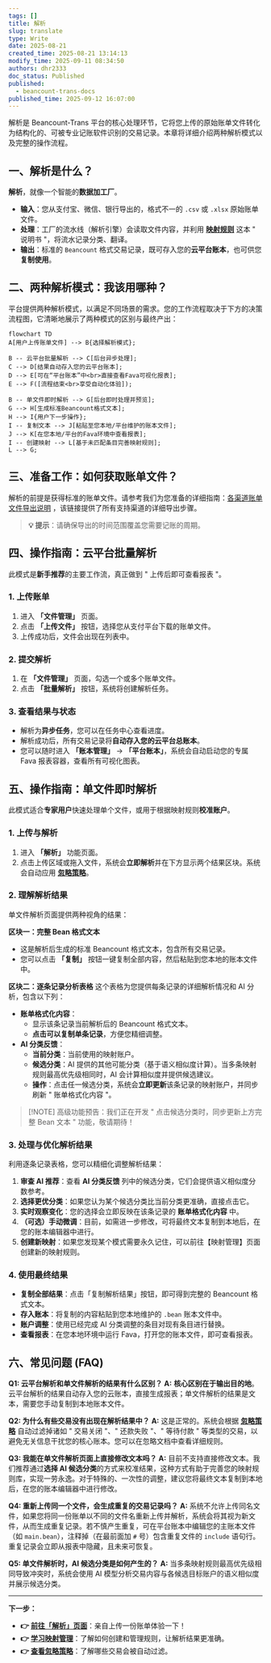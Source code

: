 ```yaml
---
tags: []
title: 解析
slug: translate
type: Write
date: 2025-08-21
created_time: 2025-08-21 13:14:13
modify_time: 2025-09-11 08:34:50
authors: dhr2333
doc_status: Published
published:
  - beancount-trans-docs
published_time: 2025-09-12 16:07:00
---
```

解析是 Beancount-Trans 平台的核心处理环节，它将您上传的原始账单文件转化为结构化的、可被专业记账软件识别的交易记录。本章将详细介绍两种解析模式以及完整的操作流程。

## 一、解析是什么？

**解析**，就像一个智能的**数据加工厂**。

- **输入**：您从支付宝、微信、银行导出的，格式不一的 `.csv` 或 `.xlsx` 原始账单文件。
- **处理**：工厂的流水线（解析引擎）会读取文件内容，并利用 **[映射规则](https://trans.dhr2333.cn/docs/%E7%94%A8%E6%88%B7%E6%8C%87%E5%8D%97/mapping)** 这本 " 说明书 "，将流水记录分类、翻译。
- **输出**：标准的 `Beancount` 格式交易记录，既可存入您的**云平台账本**，也可供您**复制使用**。

## 二、两种解析模式：我该用哪种？

平台提供两种解析模式，以满足不同场景的需求。您的工作流程取决于下方的决策流程图，它清晰地展示了两种模式的区别与最终产出：

```mermaid
flowchart TD
A[用户上传账单文件] --> B{选择解析模式};

B -- 云平台批量解析 --> C[后台异步处理];
C --> D[结果自动存入您的云平台账本];
D --> E[可在“平台账本”中<br>直接查看Fava可视化报表];
E --> F([流程结束<br>享受自动化体验]);

B -- 单文件即时解析 --> G[后台即时处理并预览];
G --> H[生成标准Beancount格式文本];
H --> I{用户下一步操作};
I -- 复制文本 --> J[粘贴至您本地/平台维护的账本文件];
J --> K[在您本地/平台的Fava环境中查看报表];
I -- 创建映射 --> L[基于未匹配条目完善映射规则];
L --> G;
```

## 三、准备工作：如何获取账单文件？

解析的前提是获得标准的账单文件。请参考我们为您准备的详细指南：[各渠道账单文件导出说明](https://trans.dhr2333.cn/docs/blog/2024/08/22/%E8%B4%A6%E5%8D%95%E5%AF%BC%E5%87%BA%E5%8F%8A%E6%9F%A5%E7%9C%8B%E6%96%B9%E6%B3%95) ，该链接提供了所有支持渠道的详细导出步骤。

> **💡 提示**：请确保导出的时间范围覆盖您需要记账的周期。

## 四、操作指南：云平台批量解析

此模式是**新手推荐**的主要工作流，真正做到 " 上传后即可查看报表 "。

### 1. 上传账单

1. 进入 **「文件管理」** 页面。
2. 点击 **「上传文件」** 按钮，选择您从支付平台下载的账单文件。
3. 上传成功后，文件会出现在列表中。

### 2. 提交解析

1. 在 **「文件管理」** 页面，勾选一个或多个账单文件。
2. 点击 **「批量解析」** 按钮，系统将创建解析任务。

### 3. 查看结果与状态

- 解析为**异步任务**，您可以在任务中心查看进度。
- 解析成功后，所有交易记录将**自动存入您的云平台总账本**。
- 您可以随时进入 **「账本管理」** -> **「平台账本」**，系统会自动启动您的专属 Fava 报表容器，查看所有可视化图表。

## 五、操作指南：单文件即时解析

此模式适合**专家用户**快速处理单个文件，或用于根据映射规则**校准账户**。

### 1. 上传与解析

1. 进入 **「解析」** 功能页面。
2. 点击上传区域或拖入文件，系统会**立即解析**并在下方显示两个结果区块。系统会自动应用 **[忽略策略](https://trans.dhr2333.cn/docs/%E7%94%A8%E6%88%B7%E6%8C%87%E5%8D%97/ignore)**。

### 2. 理解解析结果

单文件解析页面提供两种视角的结果：

**区块一：完整 Bean 格式文本**

- 这是解析后生成的标准 Beancount 格式文本，包含所有交易记录。
- 您可以点击 **「复制」** 按钮一键复制全部内容，然后粘贴到您本地的账本文件中。

**区块二：逐条记录分析表格**
这个表格为您提供每条记录的详细解析情况和 AI 分析，包含以下列：

- **账单格式化内容**：
  - 显示该条记录当前解析后的 Beancount 格式文本。
  - **点击可以复制单条记录**，方便您精细调整。
- **AI 分类反馈**：
  - **当前分类**：当前使用的映射账户。
  - **候选分类**：AI 提供的其他可能分类（基于语义相似度计算）。当多条映射规则最高优先级相同时，AI 会计算相似度并提供候选建议。
  - **操作**：点击任一候选分类，系统会**立即更新**该条记录的映射账户，并同步刷新 " 账单格式化内容 "。

> [!NOTE] 高级功能预告：我们正在开发 " 点击候选分类时，同步更新上方完整 Bean 文本 " 功能，敬请期待！

### 3. 处理与优化解析结果

利用逐条记录表格，您可以精细化调整解析结果：

1. **审查 AI 推荐**：查看 **AI 分类反馈** 列中的候选分类，它们会提供语义相似度分数参考。
2. **选择更优分类**：如果您认为某个候选分类比当前分类更准确，直接点击它。
3. **实时观察变化**：您的选择会立即反映在该条记录的 **账单格式化内容** 中。
4. **（可选）手动微调**：目前，如需进一步修改，可将最终文本复制到本地后，在您的账本编辑器中进行。
5. **创建新映射**：如果您发现某个模式需要永久记住，可以前往【映射管理】页面创建新的映射规则。

### 4. 使用最终结果

- **复制全部结果**：点击「复制解析结果」按钮，即可得到完整的 Beancount 格式文本。
- **存入账本**：将复制的内容粘贴到您本地维护的 `.bean` 账本文件中。
- **账户调整**：使用已经完成 AI 分类调整的条目对现有条目进行替换。
- **查看报表**：在您本地环境中运行 Fava，打开您的账本文件，即可查看报表。

## 六、常见问题 (FAQ)

**Q1: 云平台解析和单文件解析的结果有什么区别？**
**A:** **核心区别在于输出目的地**。云平台解析的结果自动存入您的云账本，直接生成报表；单文件解析的结果是文本，需要您手动复制到本地账本文件。

**Q2: 为什么有些交易没有出现在解析结果中？**
**A:** 这是正常的。系统会根据 **[忽略策略](https://trans.dhr2333.cn/docs/%E7%94%A8%E6%88%B7%E6%8C%87%E5%8D%97/ignore)** 自动过滤掉诸如 " 交易关闭 "、" 还款失败 "、" 等待付款 " 等类型的交易，以避免无关信息干扰您的核心账本。您可以在忽略文档中查看详细规则。

**Q3: 我能在单文件解析页面上直接修改文本吗？**
**A:** 目前不支持直接修改文本。我们推荐通过**选择 AI 候选分类**的方式来校准结果，这种方式有助于完善您的映射规则库，实现一劳永逸。对于特殊的、一次性的调整，建议您将最终文本复制到本地后，在您的账本编辑器中进行修改。

**Q4: 重新上传同一个文件，会生成重复的交易记录吗？**
**A:** 系统不允许上传同名文件，如果您将同一份账单以不同的文件名重新上传并解析，系统会将其视为新文件，从而生成重复记录。若不慎产生重复，可在平台账本中编辑您的主账本文件（如 `main.bean`），注释掉（在最前面加 `#` 号）包含重复文件的 `include` 语句行。重复记录会立即从报表中隐藏，且未来可恢复。

**Q5: 单文件解析时，AI 候选分类是如何产生的？**
**A:** 当多条映射规则最高优先级相同导致冲突时，系统会使用 AI 模型分析交易内容与各候选目标账户的语义相似度并展示候选分类。

---

**下一步：**

- **👉 [前往「解析」页面](https://trans.dhr2333.cn/trans)**：亲自上传一份账单体验一下！
- **👉 [学习映射管理](https://trans.dhr2333.cn/docs/%E7%94%A8%E6%88%B7%E6%8C%87%E5%8D%97/mapping)**：了解如何创建和管理规则，让解析结果更准确。
- **👉 [查看忽略策略](https://trans.dhr2333.cn/docs/%E7%94%A8%E6%88%B7%E6%8C%87%E5%8D%97/ignore)**：了解哪些交易会被自动过滤。
